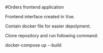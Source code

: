 #Orders frontend application

Frontend interface created in Vue.

Contain docker file for easier depolyment.

Clone repository and run following command:

docker-compose up --build
